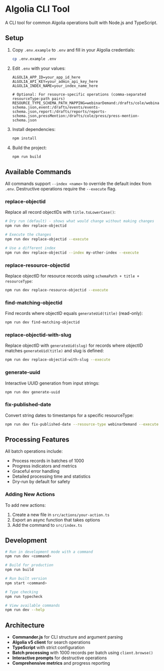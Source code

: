 # Algolia CLI Tool

A CLI tool for common Algolia operations built with Node.js and TypeScript.

## Setup

1. Copy `.env.example` to `.env` and fill in your Algolia credentials:
   ```bash
   cp .env.example .env
   ```

2. Edit `.env` with your values:
   ```
   ALGOLIA_APP_ID=your_app_id_here
   ALGOLIA_API_KEY=your_admin_api_key_here
   ALGOLIA_INDEX_NAME=your_index_name_here
   
   # Optional: For resource-specific operations (comma-separated resourceType:path pairs)
   RESOURCE_TYPE_SCHEMA_PATH_MAPPING=webinarDemand:/drafts/cole/webinars/webinar-schema.json,event:/drafts/events/events-schema.json,report:/drafts/reports/reports-schema.json,pressMention:/drafts/cole/press/press-mention-schema.json
   ```

3. Install dependencies:
   ```bash
   npm install
   ```

4. Build the project:
   ```bash
   npm run build
   ```

## Available Commands

All commands support `--index <name>` to override the default index from `.env`. Destructive operations require the `--execute` flag.

### replace-objectid

Replace all record objectIDs with `title.toLowerCase()`:

```bash
# Dry run (default) - shows what would change without making changes
npm run dev replace-objectid

# Execute the changes
npm run dev replace-objectid --execute

# Use a different index
npm run dev replace-objectid --index my-other-index --execute
```

### replace-resource-objectid

Replace objectID for resource records using `schemaPath + title + resourceType`:

```bash
npm run dev replace-resource-objectid --execute
```

### find-matching-objectid

Find records where objectID equals `generateUid(title)` (read-only):

```bash
npm run dev find-matching-objectid
```

### replace-objectid-with-slug

Replace objectID with `generateUid(slug)` for records where objectID matches `generateUid(title)` and slug is defined:

```bash
npm run dev replace-objectid-with-slug --execute
```

### generate-uuid

Interactive UUID generation from input strings:

```bash
npm run dev generate-uuid
```

### fix-published-date

Convert string dates to timestamps for a specific resourceType:

```bash
npm run dev fix-published-date --resource-type webinarDemand --execute
```

## Processing Features

All batch operations include:
- Process records in batches of 1000
- Progress indicators and metrics
- Graceful error handling
- Detailed processing time and statistics
- Dry-run by default for safety

### Adding New Actions

To add new actions:

1. Create a new file in `src/actions/your-action.ts`
2. Export an async function that takes options
3. Add the command to `src/index.ts`

## Development

```bash
# Run in development mode with a command
npm run dev <command>

# Build for production
npm run build

# Run built version
npm start <command>

# Type checking
npm run typecheck

# View available commands
npm run dev --help
```

## Architecture

- **Commander.js** for CLI structure and argument parsing
- **Algolia v5 client** for search operations
- **TypeScript** with strict configuration
- **Batch processing** with 1000 records per batch using `client.browse()`
- **Interactive prompts** for destructive operations
- **Comprehensive metrics** and progress reporting